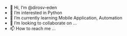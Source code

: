 - 👋 Hi, I’m @dirosv-eden
- 👀 I’m interested in Python 
- 🌱 I’m currently learning Mobile Application, Automation
- 💞️ I’m looking to collaborate on ...
- 📫 How to reach me ...

<!---
dirosv-eden/dirosv-eden is a ✨ special ✨ repository because its `README.md` (this file) appears on your GitHub profile.
You can click the Preview link to take a look at your changes.
--->
